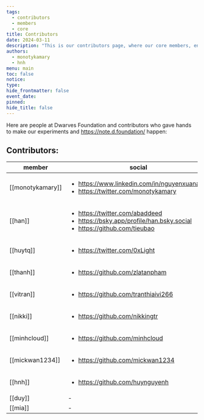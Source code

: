 ```yaml
---
tags:
  - contributors
  - members
  - core
title: Contributors
date: 2024-03-11
description: "This is our contributors page, where our core members, engineers, and community help to give hand to our research, our field notes, and this site: https://note.d.foundation/."
authors:
  - monotykamary
  - hnh
menu: main
toc: false
notice: 
type: 
hide_frontmatter: false
event_date: 
pinned: 
hide_title: false
---
```

Here are people at Dwarves Foundation and contributors who gave hands to make our experiments and https://note.d.foundation/ happen:

## Contributors:
| member           | social                                                                                                                             |
| ---------------- | ---------------------------------------------------------------------------------------------------------------------------------- |
| [[monotykamary]] | <ul><li>https://www.linkedin.com/in/nguyenxuananh/</li><li>https://twitter.com/monotykamary</li></ul>                              |
| [[han]]          | <ul><li>https://twitter.com/abaddeed</li><li>https://bsky.app/profile/han.bsky.social</li><li>https://github.com/tieubao</li></ul> |
| [[huytq]]        | <ul><li>https://twitter.com/0xLight</li></ul>                                                                                      |
| [[thanh]]        | <ul><li>https://github.com/zlatanpham</li></ul>                                                                                    |
| [[vitran]]       | <ul><li>https://github.com/tranthiaivi266</li></ul>                                                                                |
| [[nikki]]        | <ul><li>https://github.com/nikkingtr</li></ul>                                                                                     |
| [[minhcloud]]    | <ul><li>https://github.com/minhcloud</li></ul>                                                                                     |
| [[mickwan1234]]  | <ul><li>https://github.com/mickwan1234</li></ul>                                                                                   |
| [[hnh]]          | <ul><li>https://github.com/huynguyenh</li></ul>                                                                                    |
| [[duy]]          | \-                                                                                                                                 |
| [[mia]]          | \-                                                                                                                                 |

